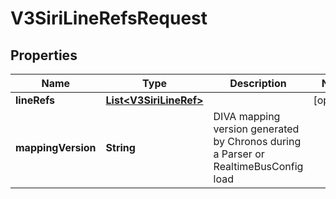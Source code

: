
# V3SiriLineRefsRequest

## Properties
Name | Type | Description | Notes
------------ | ------------- | ------------- | -------------
**lineRefs** | [**List&lt;V3SiriLineRef&gt;**](V3SiriLineRef.md) |  |  [optional]
**mappingVersion** | **String** | DIVA mapping version generated by Chronos during a Parser or RealtimeBusConfig load | 



